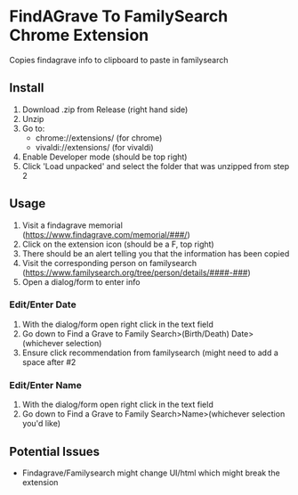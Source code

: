 # FindAGrave To FamilySearch Chrome Extension
Copies findagrave info to clipboard to paste in familysearch

## Install
1. Download .zip from Release (right hand side)
2. Unzip
3. Go to:
    - chrome://extensions/ (for chrome)
    - vivaldi://extensions/ (for vivaldi)
4. Enable Developer mode (should be top right)
5. Click 'Load unpacked' and select the folder that was unzipped from step 2

## Usage
1. Visit a findagrave memorial (https://www.findagrave.com/memorial/###/<name>)
2. Click on the extension icon (should be a F, top right)
3. There should be an alert telling you that the information has been copied
4. Visit the corresponding person on familysearch (https://www.familysearch.org/tree/person/details/####-###)
5. Open a dialog/form to enter info

### Edit/Enter Date
1. With the dialog/form open right click in the text field
2. Go down to Find a Grave to Family Search>(Birth/Death) Date>(whichever selection)
3. Ensure click recommendation from familysearch (might need to add a space after #2

### Edit/Enter Name
1. With the dialog/form open right click in the text field
2. Go down to Find a Grave to Family Search>Name>(whichever selection you'd like)


## Potential Issues
- Findagrave/Familysearch might change UI/html which might break the extension
